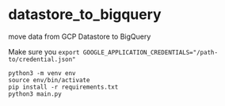 # datastore_to_bigquery
move data from GCP Datastore to BigQuery

Make sure you `export GOOGLE_APPLICATION_CREDENTIALS="/path-to/credential.json"`

```
python3 -m venv env
source env/bin/activate
pip install -r requirements.txt
python3 main.py 
```

